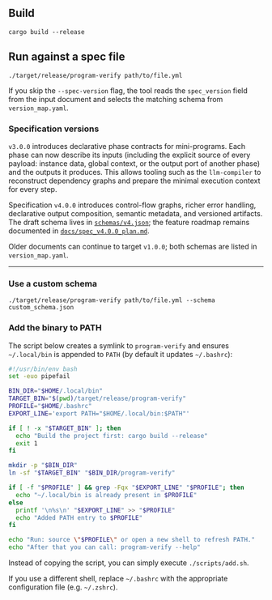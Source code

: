 ## Build
`cargo build --release`

## Run against a spec file
`./target/release/program-verify path/to/file.yml`

If you skip the `--spec-version` flag, the tool reads the `spec_version` field from the input
document and selects the matching schema from `version_map.yaml`.

### Specification versions

`v3.0.0` introduces declarative phase contracts for mini-programs. Each phase can now describe its
inputs (including the explicit source of every payload: instance data, global context, or the output
port of another phase) and the outputs it produces. This allows tooling such as the `llm-compiler`
to reconstruct dependency graphs and prepare the minimal execution context for every step.

Specification `v4.0.0` introduces control-flow graphs, richer error handling, declarative output
composition, semantic metadata, and versioned artifacts. The draft schema lives in
[`schemas/v4.json`](schemas/v4.json); the feature roadmap remains documented in
[`docs/spec_v4.0.0_plan.md`](docs/spec_v4.0.0_plan.md).

Older documents can continue to target `v1.0.0`; both schemas are listed in `version_map.yaml`.

- --------------------------------------------------------------------------------------------------------------------

### Use a custom schema
`./target/release/program-verify path/to/file.yml --schema custom_schema.json`

### Add the binary to PATH
The script below creates a symlink to `program-verify` and ensures `~/.local/bin` is appended
to `PATH` (by default it updates `~/.bashrc`):

```bash
#!/usr/bin/env bash
set -euo pipefail

BIN_DIR="$HOME/.local/bin"
TARGET_BIN="$(pwd)/target/release/program-verify"
PROFILE="$HOME/.bashrc"
EXPORT_LINE='export PATH="$HOME/.local/bin:$PATH"'

if [ ! -x "$TARGET_BIN" ]; then
  echo "Build the project first: cargo build --release"
  exit 1
fi

mkdir -p "$BIN_DIR"
ln -sf "$TARGET_BIN" "$BIN_DIR/program-verify"

if [ -f "$PROFILE" ] && grep -Fqx "$EXPORT_LINE" "$PROFILE"; then
  echo "~/.local/bin is already present in $PROFILE"
else
  printf '\n%s\n' "$EXPORT_LINE" >> "$PROFILE"
  echo "Added PATH entry to $PROFILE"
fi

echo "Run: source \"$PROFILE\" or open a new shell to refresh PATH."
echo "After that you can call: program-verify --help"
```

Instead of copying the script, you can simply execute `./scripts/add.sh`.

If you use a different shell, replace `~/.bashrc` with the appropriate configuration file (e.g. `~/.zshrc`).
